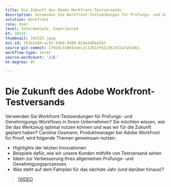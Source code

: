 ```yaml
---
title: Die Zukunft des Adobe Workfront-Testversands
description: Verwenden Sie Workfront-Testsendungen für Prüfungs- und Genehmigungs-Workflows in Ihrem Unternehmen? Merkwürdig, wie man das Beste aus dem Werkzeug und dem, was wir für die Zukunft geplant haben, macht.
solution: Workfront
role: User
level: Intermediate, Experienced
kt: 10315
thumbnail: 342525.jpeg
exl-id: 351b1ed4-ec55-43b0-9498-02da440ba593
source-git-commit: 1792dc318643aec2c12613f621361d72a7a918b1
workflow-type: tm+mt
source-wordcount: '116'
ht-degree: 0%

---
```


# Die Zukunft des Adobe Workfront-Testversands

Verwenden Sie Workfront-Testsendungen für Prüfungs- und Genehmigungs-Workflows in Ihrem Unternehmen? Sie möchten wissen, wie Sie das Werkzeug optimal nutzen können und was wir für die Zukunft geplant haben? Caroline Ossmann, Produktmanager bei Adobe Workfront for Proof, wird folgende Themen gemeinsam nutzen:

* Highlights der letzten Innovationen
* Beispiele dafür, wie wir unsere Kunden mithilfe von Testversand sehen
* Ideen zur Verbesserung Ihres allgemeinen Prüfungs- und Genehmigungsprozesses
* Was steht auf dem Fahrplan für das nächste Jahr (und darüber hinaus)?

>[!VIDEO](https://video.tv.adobe.com/v/342525/?quality=12&learn=on)
